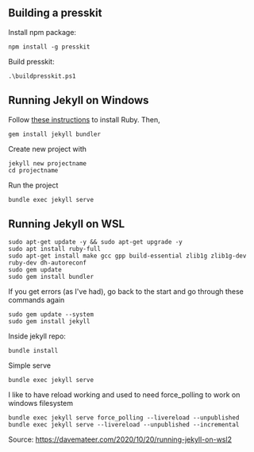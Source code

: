 ## Building a presskit

Install npm package: 

```
npm install -g presskit
```

Build presskit:

```
.\buildpresskit.ps1
```

## Running Jekyll on Windows

Follow [these instructions](https://jekyllrb.com/docs/installation/windows/) to install Ruby. Then,

```
gem install jekyll bundler
```

Create new project with

```
jekyll new projectname
cd projectname
```
Run the project
```
bundle exec jekyll serve
```

## Running Jekyll on WSL

```
sudo apt-get update -y && sudo apt-get upgrade -y
sudo apt install ruby-full
sudo apt-get install make gcc gpp build-essential zlib1g zlib1g-dev ruby-dev dh-autoreconf
sudo gem update
sudo gem install bundler
```

If you get errors (as I've had), go back to the start and go through these commands again

```
sudo gem update --system
sudo gem install jekyll
```

Inside jekyll repo:

```
bundle install
```
Simple serve

```
bundle exec jekyll serve
```

I like to have reload working and used to need force_polling to work on windows filesystem

```
bundle exec jekyll serve force_polling --livereload --unpublished
bundle exec jekyll serve --livereload --unpublished --incremental
```

Source: https://davemateer.com/2020/10/20/running-jekyll-on-wsl2